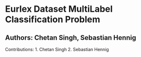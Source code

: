 # Eurlex Dataset MultiLabel Classification Problem

## Authors: Chetan Singh, Sebastian Hennig

  Contributions: 
    1. Chetan Singh
    2. Sebastian Hennig
